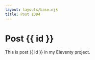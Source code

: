 ```yaml
---
layout: layouts/base.njk
title: Post 1394
---
```


# Post {{ id }}

This is post {{ id }} in my Eleventy project.
